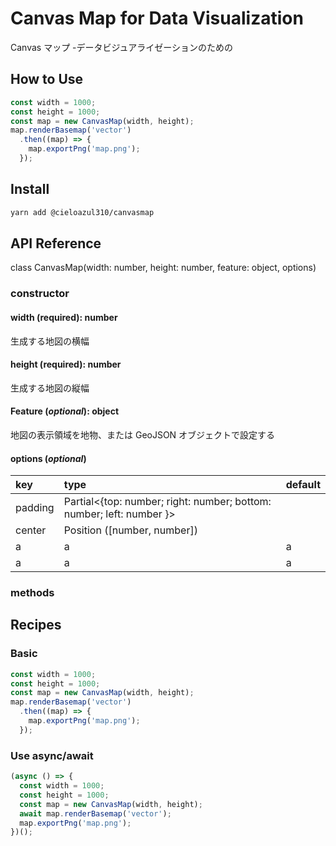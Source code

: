 # Canvas Map for Data Visualization

Canvas マップ -データビジュアライゼーションのための

## How to Use

```typescript
const width = 1000;
const height = 1000;
const map = new CanvasMap(width, height);
map.renderBasemap('vector')
  .then((map) => {
    map.exportPng('map.png');
  });
```

## Install

```sh
yarn add @cieloazul310/canvasmap
```

## API Reference

class CanvasMap(width: number, height: number, feature: object, options)

### constructor

#### width (required): number

生成する地図の横幅

#### height (required): number

生成する地図の縦幅

#### Feature (*optional*): object

地図の表示領域を地物、または GeoJSON オブジェクトで設定する

#### options (*optional*)

| key      |    type    | default |
|:--   |:--|:--|
| padding | Partial<{top: number; right: number; bottom: number; left: number }> |  |
| center | Position ([number, number]) |  |
| a | a | a |
| a | a | a |

### methods

## Recipes

### Basic

```typescript
const width = 1000;
const height = 1000;
const map = new CanvasMap(width, height);
map.renderBasemap('vector')
  .then((map) => {
    map.exportPng('map.png');
  });
```

### Use async/await

```typescript
(async () => {
  const width = 1000;
  const height = 1000;
  const map = new CanvasMap(width, height);
  await map.renderBasemap('vector');
  map.exportPng('map.png');
})();
```
